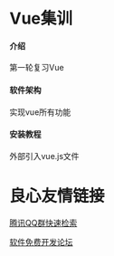 # Vue集训

#### 介绍
第一轮复习Vue

#### 软件架构
实现vue所有功能

#### 安装教程

外部引入vue.js文件






 # 良心友情链接

[腾讯QQ群快速检索](http://u.720life.cn/s/8cf73f7c)

[软件免费开发论坛](http://u.720life.cn/s/bbb01dc0)